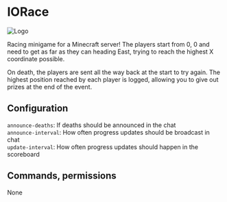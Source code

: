 # IORace

![Logo](https://www.interordi.com/images/plugins/iorace-96.png)

Racing minigame for a Minecraft server! The players start from 0, 0 and need to get as far as they can heading East, trying to reach the highest X coordinate possible.

On death, the players are sent all the way back at the start to try again. The highest position reached by each player is logged, allowing you to give out prizes at the end of the event.


## Configuration

`announce-deaths`: If deaths should be announced in the chat  
`announce-interval`: How often progress updates should be broadcast in chat  
`update-interval`: How often progress updates should happen in the scoreboard  


## Commands, permissions

None
